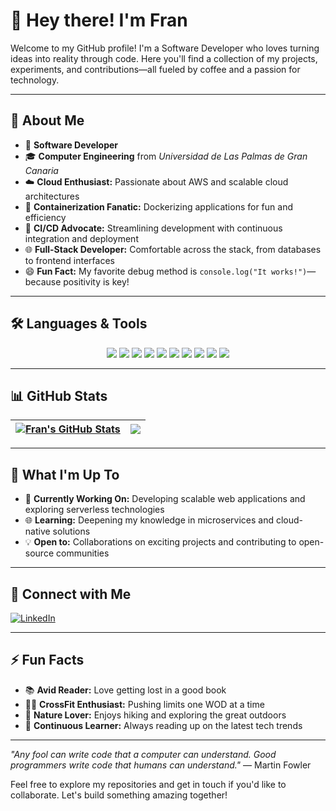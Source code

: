 # 👋 Hey there! I'm Fran

Welcome to my GitHub profile! I'm a Software Developer who loves turning ideas into reality through code. Here you'll find a collection of my projects, experiments, and contributions—all fueled by coffee and a passion for technology.

---

## 🚀 About Me

- 💼 **Software Developer**
- 🎓 **Computer Engineering** from *Universidad de Las Palmas de Gran Canaria*
- ☁️ **Cloud Enthusiast:** Passionate about AWS and scalable cloud architectures
- 🐳 **Containerization Fanatic:** Dockerizing applications for fun and efficiency
- 🔄 **CI/CD Advocate:** Streamlining development with continuous integration and deployment
- 🌐 **Full-Stack Developer:** Comfortable across the stack, from databases to frontend interfaces
- 😄 **Fun Fact:** My favorite debug method is `console.log("It works!")`—because positivity is key!

---

## 🛠️ Languages & Tools

<p align="center">
  <img src="https://img.shields.io/badge/PHP-777BB4?style=for-the-badge&logo=php&logoColor=white"/>
  <img src="https://img.shields.io/badge/JavaScript-F7DF1E?style=for-the-badge&logo=javascript&logoColor=black"/>
  <img src="https://img.shields.io/badge/TypeScript-3178C6?style=for-the-badge&logo=typescript&logoColor=white"/>
  <img src="https://img.shields.io/badge/React-20232A?style=for-the-badge&logo=react&logoColor=61DAFB"/>
  <img src="https://img.shields.io/badge/Node.js-339933?style=for-the-badge&logo=nodedotjs&logoColor=white"/>
  <img src="https://img.shields.io/badge/C%23-239120?style=for-the-badge&logo=csharp&logoColor=white"/>
  <img src="https://img.shields.io/badge/AWS-232F3E?style=for-the-badge&logo=amazonaws&logoColor=white"/>
  <img src="https://img.shields.io/badge/Docker-2496ED?style=for-the-badge&logo=docker&logoColor=white"/>
  <img src="https://img.shields.io/badge/Cypress-17202C?style=for-the-badge&logo=cypress&logoColor=white"/>
  <img src="https://img.shields.io/badge/Jest-C21325?style=for-the-badge&logo=jest&logoColor=white"/>
</p>

---

## 📊 GitHub Stats

| <a href="https://github.com/franlsym/github-readme-stats"><img align="center" src="https://github-readme-stats.vercel.app/api?username=franlsym&show_icons=true&theme=radical&hide_border=true&count_private=true" alt="Fran's GitHub Stats" /></a> | <a href="https://github.com/franlsym/github-readme-stats"><img align="center" src="https://github-readme-stats.vercel.app/api/top-langs/?username=franlsym&layout=compact&theme=radical&hide_border=true" /></a> |
| ------------- | ------------- |

---

## 🌱 What I'm Up To

- 🔭 **Currently Working On:** Developing scalable web applications and exploring serverless technologies
- 🌐 **Learning:** Deepening my knowledge in microservices and cloud-native solutions
- 💡 **Open to:** Collaborations on exciting projects and contributing to open-source communities

---

## 🤝 Connect with Me

<p align="left">
  <a href="https://www.linkedin.com/in/frandu4/" target="_blank">
    <img src="https://img.shields.io/badge/LinkedIn-Perfil%20Profesional-blue?style=flat-square&logo=linkedin&logoColor=white" alt="LinkedIn">
  </a>
</p>

---

## ⚡ Fun Facts

- 📚 **Avid Reader:** Love getting lost in a good book
- 🏋️‍♂️ **CrossFit Enthusiast:** Pushing limits one WOD at a time
- 🌳 **Nature Lover:** Enjoys hiking and exploring the great outdoors
- 📖 **Continuous Learner:** Always reading up on the latest tech trends

---

*"Any fool can write code that a computer can understand. Good programmers write code that humans can understand."* — Martin Fowler

Feel free to explore my repositories and get in touch if you'd like to collaborate. Let's build something amazing together!

